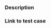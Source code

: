 <!--
Feature Requests:
  Please read https://github.com/jquery/jquery/wiki/Adding-new-features
  Most features should start as plugins outside of jQuery.

Bug Reports:
  Note that we only can fix bugs in the latest version of jQuery.
  Briefly describe the issue you've encountered
  *  What do you expect to happen?
  *  What actually happens?
  *  Which browsers are affected?
  Provide a *minimal* test case, see https://webkit.org/test-case-reduction/
  Use the latest shipping version of jQuery in your test case!
  We prefer test cases on JS Bin (https://jsbin.com/qawicop/edit?html,css,js,output) or CodePen (https://codepen.io/mgol/pen/wNWJbZ)

Frequently Reported Issues:
  * Selectors with '#' break: See https://github.com/jquery/jquery/issues/2824
-->

### Description

### Link to test case
